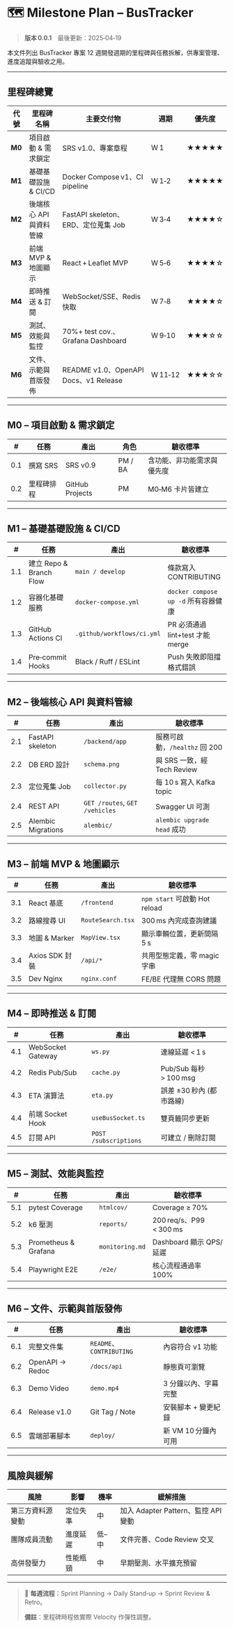 # 🗺️ Milestone Plan – BusTracker

> **版本 0.0.1** 最後更新：2025‑04‑19

本文件列出 BusTracker 專案 12 週開發週期的里程碑與任務拆解，供專案管理、進度追蹤與驗收之用。

---

## 里程碑總覽

| 代號 | 里程碑名稱 | 主要交付物 | 週期 | 優先度 |
|------|------------|------------|------|--------|
| **M0** | 項目啟動 & 需求鎖定 | SRS v1.0、專案章程 | W 1 | ★★★★★ |
| **M1** | 基礎基礎設施 & CI/CD | Docker Compose v1、CI pipeline | W 1‑2 | ★★★★★ |
| **M2** | 後端核心 API 與資料管線 | FastAPI skeleton、ERD、定位蒐集 Job | W 3‑4 | ★★★★☆ |
| **M3** | 前端 MVP & 地圖顯示 | React + Leaflet MVP | W 5‑6 | ★★★★☆ |
| **M4** | 即時推送 & 訂閱 | WebSocket/SSE、Redis 快取 | W 7‑8 | ★★★★☆ |
| **M5** | 測試、效能與監控 | 70%+ test cov.、Grafana Dashboard | W 9‑10 | ★★★☆☆ |
| **M6** | 文件、示範與首版發佈 | README v1.0、OpenAPI Docs、v1 Release | W 11‑12 | ★★★☆☆ |

---

## M0 – 項目啟動 & 需求鎖定

| # | 任務 | 產出 | 角色 | 驗收標準 |
|---|------|------|------|-----------|
| 0.1 | 撰寫 SRS | SRS v0.9 | PM / BA | 含功能、非功能需求與優先度 |
| 0.2 | 里程碑排程 | GitHub Projects | PM | M0‑M6 卡片皆建立 |

---

## M1 – 基礎基礎設施 & CI/CD

| # | 任務 | 產出 | 驗收標準 |
|---|------|------|-----------|
| 1.1 | 建立 Repo & Branch Flow | `main / develop` | 條款寫入 CONTRIBUTING |
| 1.2 | 容器化基礎服務 | `docker-compose.yml` | `docker compose up -d` 所有容器健康 |
| 1.3 | GitHub Actions CI | `.github/workflows/ci.yml` | PR 必須通過 lint+test 才能 merge |
| 1.4 | Pre‑commit Hooks | Black / Ruff / ESLint | Push 失敗即阻擋格式錯誤 |

---

## M2 – 後端核心 API 與資料管線

| # | 任務 | 產出 | 驗收標準 |
|---|------|------|-----------|
| 2.1 | FastAPI skeleton | `/backend/app` | 服務可啟動，`/healthz` 回 200 |
| 2.2 | DB ERD 設計 | `schema.png` | 與 SRS 一致，經 Tech Review |
| 2.3 | 定位蒐集 Job | `collector.py` | 每 10 s 寫入 Kafka topic |
| 2.4 | REST API | `GET /routes`, `GET /vehicles` | Swagger UI 可測 |
| 2.5 | Alembic Migrations | `alembic/` | `alembic upgrade head` 成功 |

---

## M3 – 前端 MVP & 地圖顯示

| # | 任務 | 產出 | 驗收標準 |
|---|------|------|-----------|
| 3.1 | React 基底 | `/frontend` | `npm start` 可啟動 Hot reload |
| 3.2 | 路線搜尋 UI | `RouteSearch.tsx` | 300 ms 內完成查詢建議 |
| 3.3 | 地圖 & Marker | `MapView.tsx` | 顯示車輛位置，更新間隔 5 s |
| 3.4 | Axios SDK 封裝 | `/api/*` | 共用型態定義，零 magic 字串 |
| 3.5 | Dev Nginx | `nginx.conf` | FE/BE 代理無 CORS 問題 |

---

## M4 – 即時推送 & 訂閱

| # | 任務 | 產出 | 驗收標準 |
|---|------|------|-----------|
| 4.1 | WebSocket Gateway | `ws.py` | 連線延遲 < 1 s |
| 4.2 | Redis Pub/Sub | `cache.py` | Pub/Sub 每秒 > 100 msg |
| 4.3 | ETA 演算法 | `eta.py` | 誤差 ±30 秒內 (都市路線) |
| 4.4 | 前端 Socket Hook | `useBusSocket.ts` | 雙頁籤同步更新 |
| 4.5 | 訂閱 API | `POST /subscriptions` | 可建立 / 刪除訂閱 |

---

## M5 – 測試、效能與監控

| # | 任務 | 產出 | 驗收標準 |
|---|------|------|-----------|
| 5.1 | pytest Coverage | `htmlcov/` | Coverage ≥ 70% |
| 5.2 | k6 壓測 | `reports/` | 200 req/s、P99 < 300 ms |
| 5.3 | Prometheus & Grafana | `monitoring.md` | Dashboard 顯示 QPS/延遲 |
| 5.4 | Playwright E2E | `/e2e/` | 核心流程通過率 100% |

---

## M6 – 文件、示範與首版發佈

| # | 任務 | 產出 | 驗收標準 |
|---|------|------|-----------|
| 6.1 | 完整文件集 | `README`、`CONTRIBUTING` | 內容符合 v1 功能 |
| 6.2 | OpenAPI → Redoc | `/docs/api` | 靜態頁可瀏覽 |
| 6.3 | Demo Video | `demo.mp4` | 3 分鐘以內、字幕完整 |
| 6.4 | Release v1.0 | Git Tag / Note | 安裝腳本 + 變更紀錄 |
| 6.5 | 雲端部署腳本 | `deploy/` | 新 VM 10 分鐘內可用 |

---

## 風險與緩解

| 風險 | 影響 | 機率 | 緩解措施 |
|------|------|------|-----------|
| 第三方資料源變動 | 定位失準 | 中 | 加入 Adapter Pattern、監控 API 變動 |
| 團隊成員流動 | 進度延遲 | 低–中 | 文件完善、Code Review 交叉 |
| 高併發壓力 | 性能瓶頸 | 中 | 早期壓測、水平擴充預留 |

---

> 📅 **每週流程**：Sprint Planning → Daily Stand‑up → Sprint Review & Retro。
>
> **備註**：里程碑時程依實際 Velocity 作彈性調整。

